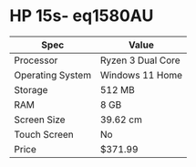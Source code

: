 # HP 15s- eq1580AU

| Spec | Value |
|---|---|
| Processor | Ryzen 3 Dual Core |
| Operating System | Windows 11 Home |
| Storage | 512 MB |
| RAM | 8 GB |
| Screen Size | 39.62 cm |
| Touch Screen | No |
| Price | $371.99 |
